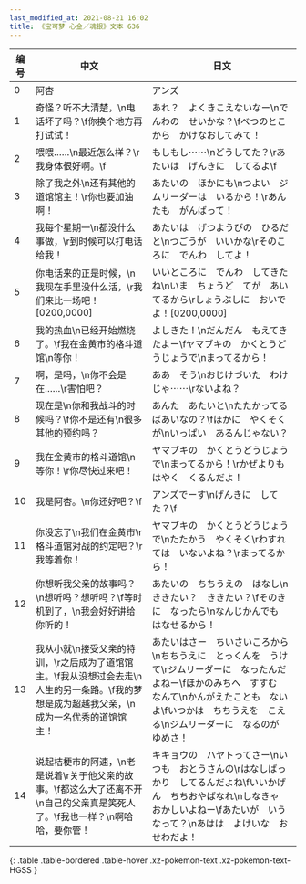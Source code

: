 ```yaml
---
last_modified_at: 2021-08-21 16:02
title: 《宝可梦 心金／魂银》文本 636
---
```

| 编号 | 中文 | 日文 |
| ---- | ---- | ---- |
| 0 | 阿杏 | アンズ |
| 1 | 奇怪？听不大清楚，\n电话坏了吗？\f你换个地方再打试试！ | あれ？　よくきこえないなー\nでんわの　せいかな？\fべつのとこから　かけなおしてみて！ |
| 2 | 喂喂……\n最近怎么样？\r我身体很好啊。\f | もしもし⋯⋯\nどうしてた？\rあたいは　げんきに　してるよ\f |
| 3 | 除了我之外\n还有其他的道馆馆主！\r你也要加油啊！ | あたいの　ほかにも\nつよい　ジムリーダーは　いるから！\rあんたも　がんばって！ |
| 4 | 我每个星期一\n都没什么事做，\r到时候可以打电话给我！ | あたいは　げつようびの　ひるだと\nつごうが　いいかな\rそのころに　でんわ　してよ！ |
| 5 | 你电话来的正是时候，\n我现在手里没什么活，\r我们来比一场吧！[0200,0000] | いいところに　でんわ　してきたね\nいま　ちょうど　てが　あいてるから\rしょうぶしに　おいでよ！[0200,0000] |
| 6 | 我的热血\n已经开始燃烧了。\f我在金黄市的格斗道馆\n等你！ | よしきた！\nだんだん　もえてきたよー\fヤマブキの　かくとうどうじょうで\nまってるから！ |
| 7 | 啊，是吗，\n你不会是在……\r害怕吧？ | ああ　そう\nおじけづいた　わけじゃ⋯⋯\rないよね？ |
| 8 | 现在是\n你和我战斗的时候吗？\f你不是还有\n很多其他的预约吗？ | あんた　あたいと\nたたかってる　ばあいなの？\fほかに　やくそくが\nいっぱい　あるんじゃない？ |
| 9 | 我在金黄市的格斗道馆\n等你！\r你尽快过来吧！ | ヤマブキの　かくとうどうじょうで\nまってるから！\rかぜよりも　はやく　くるんだよ！ |
| 10 | 我是阿杏。\n你还好吧？\f | アンズでーす\nげんきに　してた？\f |
| 11 | 你没忘了\n我们在金黄市\r格斗道馆对战的约定吧？\r我等着你！ | ヤマブキの　かくとうどうじょうで\nたたかう　やくそく\rわすれては　いないよね？\rまってるから！ |
| 12 | 你想听我父亲的故事吗？\n想听吗？想听吗？\f等时机到了，\n我会好好讲给你听的！ | あたいの　ちちうえの　はなし\nききたい？　ききたい？\fそのきに　なったら\nなんじかんでも　はなせるから！ |
| 13 | 我从小就\n接受父亲的特训，\r之后成为了道馆馆主。\f我从没想过会去走\n人生的另一条路。\f我的梦想是成为超越我父亲，\n成为一名优秀的道馆馆主！ | あたいはさー　ちいさいころから\nちちうえに　とっくんを　うけて\rジムリーダーに　なったんだよねー\fほかのみちへ　すすむ　なんて\nかんがえたことも　ないよ\fいつかは　ちちうえを　こえる\nジムリーダーに　なるのが　ゆめさ！ |
| 14 | 说起桔梗市的阿速，\n老是说着\r关于他父亲的故事。\f都这么大了还离不开\n自己的父亲真是笑死人了。\f我也一样？\n啊哈哈，要你管！ | キキョウの　ハヤトってさー\nいつも　おとうさんの\rはなしばっかり　してるんだよね\fいいかげん　ちちおやばなれ\nしなきゃ　おかしいよねー\fあたいが　いうなって？\nあはは　よけいな　おせわだよ！ |
{: .table .table-bordered .table-hover .xz-pokemon-text .xz-pokemon-text-HGSS }